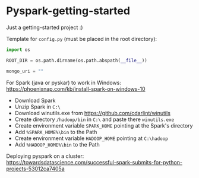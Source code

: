 # Pyspark-getting-started

Just a getting-started project :)

Template for `config.py` (must be placed in the root directory):

```python
import os

ROOT_DIR = os.path.dirname(os.path.abspath(__file__))

mongo_uri = ""
```

For Spark (java or pyskar) to work in Windows: https://phoenixnap.com/kb/install-spark-on-windows-10

- Download Spark
- Unzip Spark in `C:\`
- Download winutils.exe from https://github.com/cdarlint/winutils 
- Create directory `/hadoop/bin` in `C:\` and paste there `winutils.exe`
- Create environment variable `SPARK_HOME` pointing at the Spark's directory
- Add `%SPARK_HOME%\bin` to the Path
- Create environment variable `HADOOP_HOME` pointing at `C:\hadoop`
- Add `%HADOOP_HOME%\bin` to the Path

Deploying pyspark on a cluster: https://towardsdatascience.com/successful-spark-submits-for-python-projects-53012ca7405a
